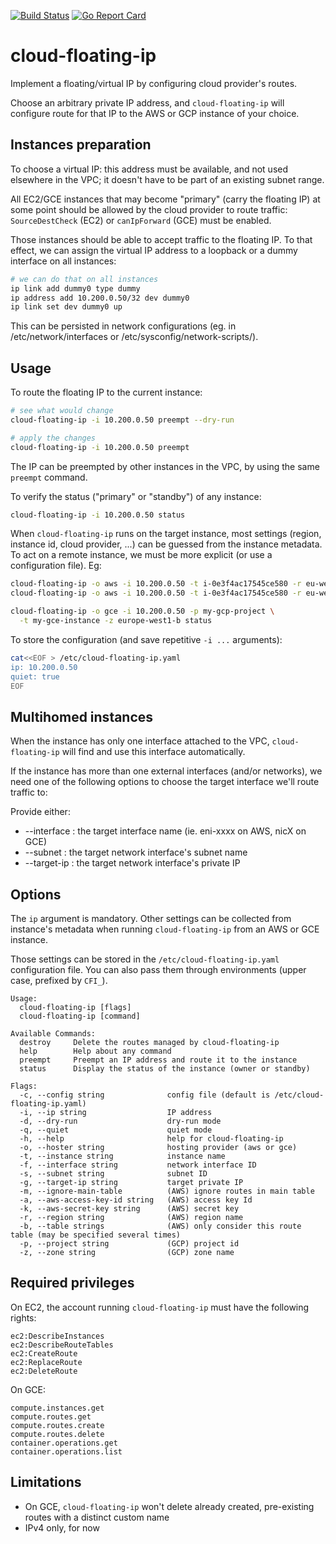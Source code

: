 [![Build Status](https://travis-ci.org/bpineau/cloud-floating-ip.svg?branch=master)](https://travis-ci.org/bpineau/cloud-floating-ip)
[![Go Report Card](https://goreportcard.com/badge/github.com/bpineau/cloud-floating-ip)](https://goreportcard.com/report/github.com/bpineau/cloud-floating-ip)

# cloud-floating-ip

Implement a floating/virtual IP by configuring cloud provider's routes.

Choose an arbitrary private IP address, and `cloud-floating-ip` will
configure route for that IP to the AWS or GCP instance of your choice.

## Instances preparation

To choose a virtual IP: this address must be available, and not used
elsewhere in the VPC; it doesn't have to be part of an existing subnet range.

All EC2/GCE instances that may become "primary" (carry the floating IP)
at some point should be allowed by the cloud provider to route traffic:
`SourceDestCheck` (EC2) or `canIpForward` (GCE) must be enabled.

Those instances should be able to accept traffic to the floating IP.
To that effect, we can assign the virtual IP address to a loopback or
a dummy interface on all instances:

```bash
# we can do that on all instances
ip link add dummy0 type dummy
ip address add 10.200.0.50/32 dev dummy0
ip link set dev dummy0 up
```

This can be persisted in network configurations (eg. in /etc/network/interfaces
or /etc/sysconfig/network-scripts/).

## Usage

To route the floating IP to the current instance:
```bash
# see what would change
cloud-floating-ip -i 10.200.0.50 preempt --dry-run

# apply the changes
cloud-floating-ip -i 10.200.0.50 preempt
```

The IP can be preempted by other instances in the VPC, by using the same
`preempt` command.

To verify the status ("primary" or "standby") of any instance:
```bash
cloud-floating-ip -i 10.200.0.50 status
```

When `cloud-floating-ip` runs on the target instance, most settings (region,
instance id, cloud provider, ...) can be guessed from the instance metadata.
To act on a remote instance, we must be more explicit (or use a configuration file). Eg:

```bash
cloud-floating-ip -o aws -i 10.200.0.50 -t i-0e3f4ac17545ce580 -r eu-west-1 status
cloud-floating-ip -o aws -i 10.200.0.50 -t i-0e3f4ac17545ce580 -r eu-west-1 preempt

cloud-floating-ip -o gce -i 10.200.0.50 -p my-gcp-project \
  -t my-gce-instance -z europe-west1-b status

````

To store the configuration (and save repetitive `-i ...` arguments):
```bash
cat<<EOF > /etc/cloud-floating-ip.yaml
ip: 10.200.0.50
quiet: true
EOF
```

## Multihomed instances

When the instance has only one interface attached to the VPC, `cloud-floating-ip`
will find and use this interface automatically.

If the instance has more than one external interfaces (and/or networks), we need
one of the following options to choose the target interface we'll route traffic to:

Provide either:
* --interface : the target interface name (ie. eni-xxxx on AWS, nicX on GCE)
* --subnet : the target network interface's subnet name
* --target-ip : the target network interface's private IP

## Options

The `ip` argument is mandatory. Other settings can be collected from instance's
metadata when running `cloud-floating-ip` from an AWS or GCE instance.

Those settings can be stored in the `/etc/cloud-floating-ip.yaml`
configuration file. You can also pass them through environments (upper
case, prefixed by `CFI_`).


```
Usage:
  cloud-floating-ip [flags]
  cloud-floating-ip [command]

Available Commands:
  destroy     Delete the routes managed by cloud-floating-ip
  help        Help about any command
  preempt     Preempt an IP address and route it to the instance
  status      Display the status of the instance (owner or standby)

Flags:
  -c, --config string              config file (default is /etc/cloud-floating-ip.yaml)
  -i, --ip string                  IP address
  -d, --dry-run                    dry-run mode
  -q, --quiet                      quiet mode
  -h, --help                       help for cloud-floating-ip
  -o, --hoster string              hosting provider (aws or gce)
  -t, --instance string            instance name
  -f, --interface string           network interface ID
  -s, --subnet string              subnet ID
  -g, --target-ip string           target private IP
  -m, --ignore-main-table          (AWS) ignore routes in main table
  -a, --aws-access-key-id string   (AWS) access key Id
  -k, --aws-secret-key string      (AWS) secret key
  -r, --region string              (AWS) region name
  -b, --table strings              (AWS) only consider this route table (may be specified several times)
  -p, --project string             (GCP) project id
  -z, --zone string                (GCP) zone name
```

## Required privileges

On EC2, the account running `cloud-floating-ip` must have the following rights:
```
ec2:DescribeInstances
ec2:DescribeRouteTables
ec2:CreateRoute
ec2:ReplaceRoute
ec2:DeleteRoute
```

On GCE:
```
compute.instances.get
compute.routes.get
compute.routes.create
compute.routes.delete
container.operations.get
container.operations.list
```

## Limitations

* On GCE, `cloud-floating-ip` won't delete already created, pre-existing routes with a distinct custom name
* IPv4 only, for now

